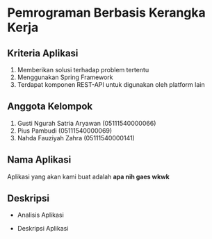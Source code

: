 # Pemrograman Berbasis Kerangka Kerja

## Kriteria Aplikasi

1. Memberikan solusi terhadap problem tertentu
2. Menggunakan Spring Framework
3. Terdapat komponen REST-API untuk digunakan oleh platform lain

## Anggota Kelompok

1. Gusti Ngurah Satria Aryawan (05111540000066)
2. Pius Pambudi (05111540000069)
3. Nahda Fauziyah Zahra (05111540000141)

## Nama Aplikasi
Aplikasi yang akan kami buat adalah **apa nih gaes wkwk**

## Deskripsi
- Analisis Aplikasi


- Deskripsi Aplikasi

